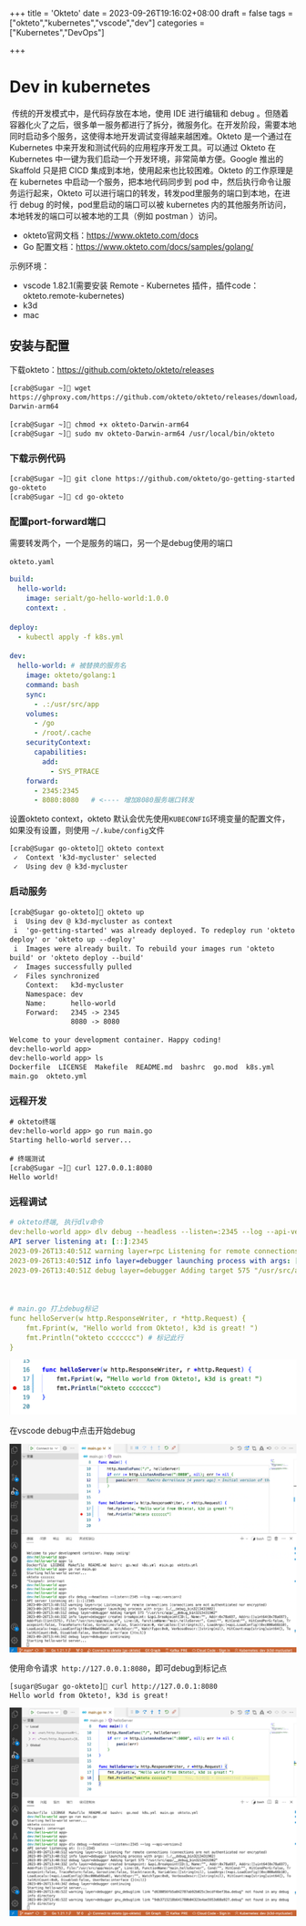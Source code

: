 

+++
title = 'Okteto'
date = 2023-09-26T19:16:02+08:00
draft = false
tags = ["okteto","kubernetes","vscode","dev"]
categories = ["Kubernetes","DevOps"]

+++

# Dev in kubernetes

​		传统的开发模式中，是代码存放在本地，使用 IDE 进行编辑和 debug 。但随着容器化火了之后，很多单一服务都进行了拆分，微服务化。在开发阶段，需要本地同时启动多个服务，这使得本地开发调试变得越来越困难。Okteto 是一个通过在 Kubernetes 中来开发和测试代码的应用程序开发工具。可以通过 Okteto 在 Kubernetes 中一键为我们启动一个开发环境，非常简单方便。Google  推出的 Skaffold 只是把 CICD 集成到本地，使用起来也比较困难。Okteto 的工作原理是在 kubernetes 中启动一个服务，把本地代码同步到 pod 中，然后执行命令让服务运行起来，Okteto 可以进行端口的转发，转发pod里服务的端口到本地，在进行 debug 的时候，pod里启动的端口可以被 kubernetes 内的其他服务所访问，本地转发的端口可以被本地的工具（例如 postman ）访问。

* okteto官网文档：https://www.okteto.com/docs
* Go 配置文档：https://www.okteto.com/docs/samples/golang/



示例环境：

* vscode 1.82.1(需要安装 Remote - Kubernetes 插件，插件code：okteto.remote-kubernetes)
* k3d
* mac



## 安装与配置

下载okteto：https://github.com/okteto/okteto/releases

```shell
[crab@Sugar ~]🐳 wget https://ghproxy.com/https://github.com/okteto/okteto/releases/download/2.20.0/okteto-Darwin-arm64

[crab@Sugar ~]🐳 chmod +x okteto-Darwin-arm64
[crab@Sugar ~]🐳 sudo mv okteto-Darwin-arm64 /usr/local/bin/okteto
```



### 下载示例代码

```shell
[crab@Sugar ~]🐳 git clone https://github.com/okteto/go-getting-started go-okteto
[crab@Sugar ~]🐳 cd go-okteto
```

### 配置port-forward端口

需要转发两个，一个是服务的端口，另一个是debug使用的端口

`okteto.yaml`

```yaml
build:
  hello-world:
    image: serialt/go-hello-world:1.0.0
    context: .

deploy:
  - kubectl apply -f k8s.yml

dev:
  hello-world: # 被替换的服务名
    image: okteto/golang:1
    command: bash
    sync:
      - .:/usr/src/app
    volumes:
      - /go
      - /root/.cache
    securityContext:
      capabilities:
        add:
          - SYS_PTRACE
    forward:
      - 2345:2345
      - 8080:8080   # <---- 增加8080服务端口转发

```

设置okteto context，okteto 默认会优先使用`KUBECONFIG`环境变量的配置文件，如果没有设置，则使用 `~/.kube/config`文件

```shell
[crab@Sugar go-okteto]🐳 okteto context
 ✓  Context 'k3d-mycluster' selected
 ✓  Using dev @ k3d-mycluster
```



### 启动服务

```shell
[crab@Sugar go-okteto]🐳 okteto up 
 i  Using dev @ k3d-mycluster as context
 i  'go-getting-started' was already deployed. To redeploy run 'okteto deploy' or 'okteto up --deploy'
 i  Images were already built. To rebuild your images run 'okteto build' or 'okteto deploy --build'
 ✓  Images successfully pulled
 ✓  Files synchronized
    Context:   k3d-mycluster
    Namespace: dev
    Name:      hello-world
    Forward:   2345 -> 2345
               8080 -> 8080

Welcome to your development container. Happy coding!
dev:hello-world app> 
dev:hello-world app> ls
Dockerfile  LICENSE  Makefile  README.md  bashrc  go.mod  k8s.yml  main.go  okteto.yml
```



### 远程开发

```shell
# okteto终端
dev:hello-world app> go run main.go
Starting hello-world server...

# 终端测试
[crab@Sugar ~]🐳 curl 127.0.0.1:8080
Hello world!
```



### 远程调试

```yaml
# okteto终端, 执行dlv命令
dev:hello-world app> dlv debug --headless --listen=:2345 --log --api-version=2
API server listening at: [::]:2345
2023-09-26T13:40:51Z warning layer=rpc Listening for remote connections (connections are not authenticated nor encrypted)
2023-09-26T13:40:51Z info layer=debugger launching process with args: [./__debug_bin3213431902]
2023-09-26T13:40:51Z debug layer=debugger Adding target 575 "/usr/src/app/__debug_bin3213431902"



# main.go 打上debug标记
func helloServer(w http.ResponseWriter, r *http.Request) {
	fmt.Fprint(w, "Hello world from Okteto!, k3d is great! ")
	fmt.Println("okteto ccccccc") # 标记此行
}

```

![image-20230926214213456](images/image-20230926214213456.png)

在vscode debug中点击开始debug

![image-20230926214350489](images/image-20230926214350489.png)

使用命令请求` http://127.0.0.1:8080`，即可debug到标记点

```shell
[sugar@Sugar go-okteto]🐳 curl http://127.0.0.1:8080
Hello world from Okteto!, k3d is great! 
```

![image-20230926214552593](images/image-20230926214552593.png)

